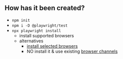## How has it been created?
* `npm init`
* `npm i -D @playwright/test`
* `npx playwright install`
  * install supported browsers
  * alternatives
    * [install selected browsers](https://playwright.dev/docs/cli#install-browsers)
    * NO install it & use existing [browser channels](https://playwright.dev/docs/browsers)
